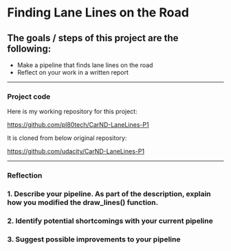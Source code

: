 # **Finding Lane Lines on the Road** 

## The goals / steps of this project are the following:

* Make a pipeline that finds lane lines on the road
* Reflect on your work in a written report

---
### Project code

Here is my working repository for this project:

https://github.com/pl80tech/CarND-LaneLines-P1

It is cloned from below original repository:

https://github.com/udacity/CarND-LaneLines-P1

---

### Reflection

### 1. Describe your pipeline. As part of the description, explain how you modified the draw_lines() function.

### 2. Identify potential shortcomings with your current pipeline

### 3. Suggest possible improvements to your pipeline

